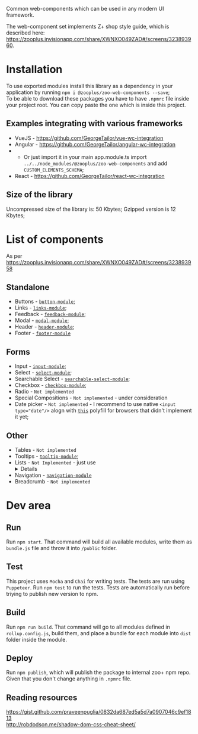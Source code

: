 Common web-components which can be used in any modern UI framework.

The web-component set implements Z+ shop style guide, which is described here: https://zooplus.invisionapp.com/share/XWNXO049ZAD#/screens/323893960.

# Installation
To use exported modules install this library as a dependency in your application by running `npm i @zooplus/zoo-web-components --save`;      
To be able to download these packages you have to have `.npmrc` file inside your project root. You can copy paste the one which is inside this project.      

## Examples integrating with various frameworks
+ VueJS - https://github.com/GeorgeTailor/vue-wc-integration
+ Angular - https://github.com/GeorgeTailor/angular-wc-integration
+ + Or just import it in your main app.module.ts import `../../node_modules/@zooplus/zoo-web-components` and add `CUSTOM_ELEMENTS_SCHEMA`;
+ React - https://github.com/GeorgeTailor/react-wc-integration

## Size of the library
Uncompressed size of the library is: 50 Kbytes;
Gzipped version is 12 Kbytes;

# List of components
As per https://zooplus.invisionapp.com/share/XWNXO049ZAD#/screens/323893958

## Standalone
+ Buttons - [`button-module`](https://src.private.zooplus.net/projects/LCOM/repos/web-components/browse/zoo-modules/button-module);
+ Links - [`links-module`](https://src.private.zooplus.net/projects/LCOM/repos/web-components/browse/zoo-modules/link-module);
+ Feedback - [`feedback-module`](https://src.private.zooplus.net/projects/LCOM/repos/web-components/browse/zoo-modules/feedback-module);
+ Modal - [`modal-module`](https://src.private.zooplus.net/projects/LCOM/repos/web-components/browse/zoo-modules/modal-module);
+ Header - [`header-module`](https://src.private.zooplus.net/projects/LCOM/repos/web-components/browse/zoo-modules/header-module);
+ Footer - [`footer-module`](https://src.private.zooplus.net/projects/LCOM/repos/web-components/browse/zoo-modules/footer-module)

## Forms
+ Input - [`input-module`](https://src.private.zooplus.net/projects/LCOM/repos/web-components/browse/zoo-modules/input-module);
+ Select - [`select-module`](https://src.private.zooplus.net/projects/LCOM/repos/web-components/browse/zoo-modules/select-module);
+ Searchable Select - [`searchable-select-module`](https://src.private.zooplus.net/projects/LCOM/repos/web-components/browse/zoo-modules/searchable-select-module);
+ Checkbox - [`checkbox-module`](https://src.private.zooplus.net/projects/LCOM/repos/web-components/browse/zoo-modules/checkbox-module);
+ Radio - `Not implemented`
+ Special Compositions - `Not implemented` - under consideration
+ Date picker - `Not implemented` - I recommend to use native `<input type="date"/>` alogn with [`this`](https://github.com/jcgertig/date-input-polyfill) polyfill for browsers that didn't implement it yet;

## Other
+ Tables - `Not implemented`
+ Tooltips - [`tooltip-module`](https://src.private.zooplus.net/projects/LCOM/repos/web-components/browse/zoo-modules/tooltip-module);
+ Lists  - `Not Implemented` - just use <details> tag
+ Navigation - [`navigation-module`](https://src.private.zooplus.net/projects/LCOM/repos/web-components/browse/zoo-modules/navigation-module)
+ Breadcrumb - `Not implemented`



# Dev area
## Run
Run `npm start`. That command will build all available modules, write them as `bundle.js` file and throw it into `/public` folder.

## Test
This project uses `Mocha` and `Chai` for writing tests. The tests are run using `Puppeteer`.
Run `npm test` to run the tests. Tests are automatically run before triying to publish new version to npm.

## Build
Run `npm run build`. That command will go to all modules defined in `rollup.config.js`, build them, and place a bundle for each module into `dist` folder inside the module.

## Deploy
Run `npm publish`, which will publish the package to internal zoo+ npm repo. Given that you don't change anything in `.npmrc` file.

## Reading resources
https://gist.github.com/praveenpuglia/0832da687ed5a5d7a0907046c9ef1813      
http://robdodson.me/shadow-dom-css-cheat-sheet/